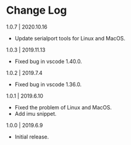 # Change Log

1.0.7 | 2020.10.16
- Update serialport tools for Linux and MacOS.

1.0.3 | 2019.11.13
- Fixed bug in vscode 1.40.0.

1.0.2 | 2019.7.4
- Fixed bug in vscode 1.36.0.

1.0.1 | 2019.6.10
- Fixed the problem of Linux and MacOS.
- Add imu snippet.

1.0.0 | 2019.6.9
- Initial release.